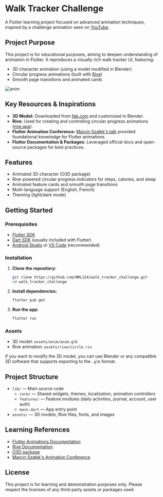 # Walk Tracker Challenge

A Flutter learning project focused on advanced animation techniques, inspired by a challenge animation seen on [YouTube](https://www.youtube.com/shorts/HVFTkE5_SHA).

## Project Purpose

This project is for educational purposes, aiming to deepen understanding of animation in Flutter. It reproduces a visually rich walk tracker UI, featuring:
- 3D character animation (using a model modified in Blender)
- Circular progress animations (built with [Rive](https://rive.app/))
- Smooth page transitions and animated cards

![anim](https://github.com/user-attachments/assets/1bc38968-1025-4e61-a4e9-49685c286d30)


## Key Resources & Inspirations

- **3D Model:** Downloaded from [fab.com](https://www.fab.com/) and customized in Blender.
- **Rive:** Used for creating and controlling circular progress animations ([rive.app](https://rive.app/)).
- **Flutter Animation Conference:** [Marcin Szałek's talk](https://www.youtube.com/watch?v=FCyoHclCqc8) provided foundational knowledge for Flutter animations.
- **Flutter Documentation & Packages:** Leveraged official docs and open-source packages for best practices.

## Features

- Animated 3D character (O3D package)
- Rive-powered circular progress indicators for steps, calories, and sleep
- Animated feature cards and smooth page transitions
- Multi-language support (English, French)
- Theming (light/dark mode)

## Getting Started

### Prerequisites
- [Flutter SDK](https://docs.flutter.dev/get-started/install)
- [Dart SDK](https://dart.dev/get-dart) (usually included with Flutter)
- [Android Studio](https://developer.android.com/studio) or [VS Code](https://code.visualstudio.com/) (recommended)

### Installation
1. **Clone the repository:**
   ```sh
   git clone https://github.com/NML124/walk_tracker_challenge.git
   cd walk_tracker_challenge
   ```
2. **Install dependencies:**
   ```sh
   flutter pub get
   ```
3. **Run the app:**
   ```sh
   flutter run
   ```

### Assets
- 3D model: `assets/anim/anim.glb`
- Rive animation: `assets/rive/circle.riv`

If you want to modify the 3D model, you can use Blender or any compatible 3D software that supports exporting to the `.glb` format.

## Project Structure

- `lib/` — Main source code
  - `core/` — Shared widgets, themes, localization, animation controllers
  - `features/` — Feature modules (daily activities, journal, account, user auth)
  - `main.dart` — App entry point
- `assets/` — 3D models, Rive files, fonts, and images

## Learning References
- [Flutter Animations Documentation](https://docs.flutter.dev/development/ui/animations)
- [Rive Documentation](https://help.rive.app/runtimes/flutter/)
- [O3D package](https://pub.dev/packages/o3d)
- [Marcin Szałek's Animation Conference](https://www.youtube.com/watch?v=FCyoHclCqc8)

## License

This project is for learning and demonstration purposes only. Please respect the licenses of any third-party assets or packages used.
